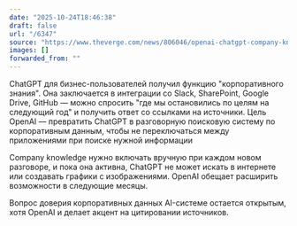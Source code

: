 ```yaml
---
date: "2025-10-24T18:46:38"
draft: false
url: "/6347"
source: "https://www.theverge.com/news/806046/openai-chatgpt-company-knowledge-update"
images: []
forwarded_from: ""
---
```


ChatGPT для бизнес-пользователей получил функцию "корпоративного знания". Она заключается в интеграции со Slack, SharePoint, Google Drive, GitHub — можно спросить "где мы остановились по целям на следующий год" и получить ответ со ссылками на источники. Цель OpenAI — превратить ChatGPT в разговорную поисковую систему по корпоративным данным, чтобы не переключаться между приложениями при поиске нужной информации

Company knowledge нужно включать вручную при каждом новом разговоре, и пока она активна, ChatGPT не может искать в интернете или создавать графики с изображениями. OpenAI обещает расширить возможности в следующие месяцы.

Вопрос доверия корпоративных данных AI-системе остается открытым, хотя OpenAI и делает акцент на цитировании источников.